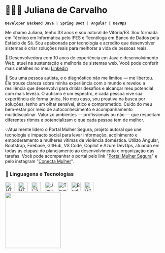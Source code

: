 # 👩🏻‍💻 Juliana de Carvalho

**`Developer Backend Java | Spring Boot | Angular | DevOps`**

Me chamo Juliana, tenho 33 anos e sou natural de Vitória/ES.
Sou formada em Técnico em Informática pelo IFES e Tecnóloga em Banco de Dados pela Estácio de Sá.
Sou apaixonada por tecnologia e acredito que desenvolver sistemas é criar soluções reais para melhorar a vida de pessoas reais.

🎯 Desenvolvedora com 10 anos de experiência em Java e desenvolvimento Web, atuei na sustentação e melhoria de sistemas web. Você pode conferir mais detalhes no meu [Linkedin](https://www.linkedin.com/in/juliana-de-carvalh0/)

🧩 Sou uma pessoa autista, e o diagnóstico não me limitou — me libertou.
Ele trouxe clareza sobre minha experiência com o mundo e revelou a resiliência que desenvolvi para driblar desafios e alcançar meu potencial com mais leveza. O autismo é um espectro, e cada pessoa vive sua experiência de forma única. No meu caso, sou proativa na busca por soluções, tenho um olhar sensível, ético e comprometido. Cuido do meu bem-estar por meio de autoconhecimento e acompanhamento multidisciplinar. Valorizo ambientes — profissionais ou não — que respeitam diferentes ritmos e potencializam o que cada pessoa tem de melhor.

💡Atualmente lidero o Portal Mulher Segura, projeto autoral que une tecnologia e impacto social para levar informação, acolhimento e empoderamento a mulheres vítimas de violência doméstica. Utilizo Angular, Bootstrap, Firebase, GitHub, VS Code, Copilot e Azure DevOps, atuando em todas as etapas: do planejamento ao desenvolvimento e organização das tarefas. 
Você pode acompanhar o portal pelo link "[Portal Mulher Segura](https://portal-mulher-segura.web.app/)" e pelo instagram "[Conecta Mulher](https://www.instagram.com/dev.conectamulher/)".

### 🤖 Linguagens e Tecnologias
<img 
    align="left" 
    alt="HTML"
    title="HTML" 
    width="30px" 
    style="padding-right: 10px;" 
    src="https://cdn.jsdelivr.net/gh/devicons/devicon@latest/icons/java/java-original-wordmark.svg"
/>
<img 
    align="left" 
    alt="HTML"
    title="HTML" 
    width="30px" 
    style="padding-right: 10px;" 
    src="https://cdn.jsdelivr.net/gh/devicons/devicon@latest/icons/html5/html5-original.svg" 
/>
<img 
    align="left" 
    alt="CSS" 
    title="CSS"
    width="30px" 
    style="padding-right: 10px;" 
    src="https://cdn.jsdelivr.net/gh/devicons/devicon@latest/icons/css3/css3-original.svg" 
/>
<img 
    align="left" 
    alt="JavaScript" 
    title="JavaScript"
    width="30px" 
    style="padding-right: 10px;" 
    src="https://cdn.jsdelivr.net/gh/devicons/devicon@latest/icons/javascript/javascript-original.svg" 
/>
<img 
    align="left" 
    alt="TypeScript"
    title="TypeScript" 
    width="30px" 
    style="padding-right: 10px;" 
    src="https://cdn.jsdelivr.net/gh/devicons/devicon@latest/icons/typescript/typescript-original.svg" 
/>
<img 
    align="left" 
    alt="Bootstrap"
    title="Bootstrap" 
    width="30px" 
    style="padding-right: 10px;" 
    src="https://cdn.jsdelivr.net/gh/devicons/devicon@latest/icons/bootstrap/bootstrap-original.svg" 
/>
<img 
    align="left" 
    alt="Git" 
    title="Git"
    width="30px" 
    style="padding-right: 10px;" 
    src="https://cdn.jsdelivr.net/gh/devicons/devicon@latest/icons/git/git-original.svg" 
/>


<br>
<br>
<div>
  <a href="https://github.com/juhcarvalho"/>
  <img height="180em" src="https://github-readme-stats.vercel.app/api?username=juhcarvalho&count_private=true&show_icons=true&theme=tokyonight&include_all_commits=true"/>
 <!-- <img height="180em" src="https://github-readme-stats.vercel.app/api/top-langs/?username=juhcarvalho&layout=compact&langs_count=7&theme=tokyonight"/>-->
</div>

 
